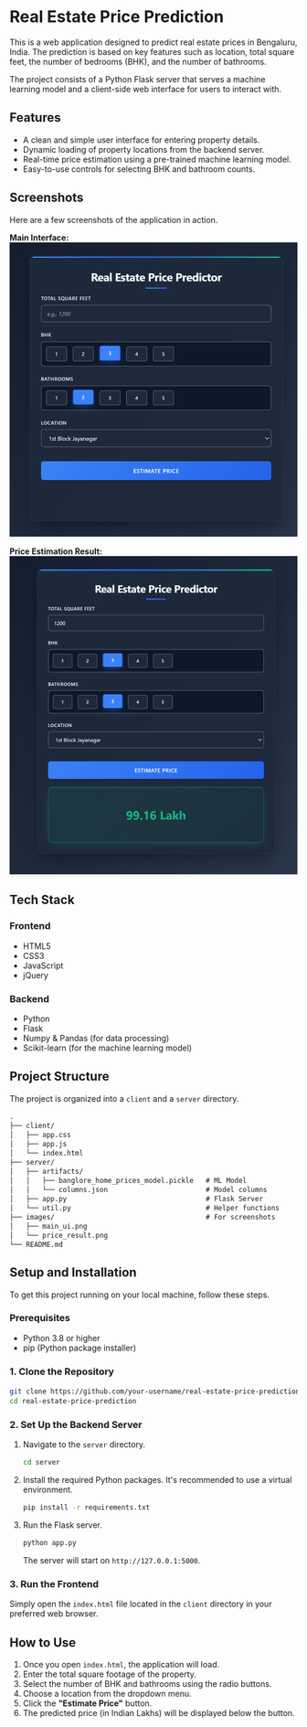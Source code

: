 # Real Estate Price Prediction

This is a web application designed to predict real estate prices in Bengaluru, India. The prediction is based on key features such as location, total square feet, the number of bedrooms (BHK), and the number of bathrooms.

The project consists of a Python Flask server that serves a machine learning model and a client-side web interface for users to interact with.

## Features

-   A clean and simple user interface for entering property details.
-   Dynamic loading of property locations from the backend server.
-   Real-time price estimation using a pre-trained machine learning model.
-   Easy-to-use controls for selecting BHK and bathroom counts.

## Screenshots

Here are a few screenshots of the application in action.

**Main Interface:**
![Main UI](images/main_ui.png)

**Price Estimation Result:**
![Price Result](images/price_result.png)


## Tech Stack

### Frontend
-   HTML5
-   CSS3
-   JavaScript
-   jQuery

### Backend
-   Python
-   Flask
-   Numpy & Pandas (for data processing)
-   Scikit-learn (for the machine learning model)

## Project Structure

The project is organized into a `client` and a `server` directory.

```
.
├── client/
│   ├── app.css
│   ├── app.js
│   └── index.html
├── server/
│   ├── artifacts/
│   │   ├── banglore_home_prices_model.pickle   # ML Model
│   │   └── columns.json                        # Model columns
│   ├── app.py                                  # Flask Server
│   └── util.py                                 # Helper functions
├── images/                                     # For screenshots
│   ├── main_ui.png
│   └── price_result.png
└── README.md
```

## Setup and Installation

To get this project running on your local machine, follow these steps.

### Prerequisites

-   Python 3.8 or higher
-   pip (Python package installer)

### 1. Clone the Repository

```bash
git clone https://github.com/your-username/real-estate-price-prediction.git
cd real-estate-price-prediction
```

### 2. Set Up the Backend Server

1.  Navigate to the `server` directory.
    ```bash
    cd server
    ```
2.  Install the required Python packages. It's recommended to use a virtual environment.
    ```bash
    pip install -r requirements.txt
    ```
3.  Run the Flask server.
    ```bash
    python app.py
    ```
    The server will start on `http://127.0.0.1:5000`.

### 3. Run the Frontend

Simply open the `index.html` file located in the `client` directory in your preferred web browser.

## How to Use

1.  Once you open `index.html`, the application will load.
2.  Enter the total square footage of the property.
3.  Select the number of BHK and bathrooms using the radio buttons.
4.  Choose a location from the dropdown menu.
5.  Click the **"Estimate Price"** button.
6.  The predicted price (in Indian Lakhs) will be displayed below the button.
